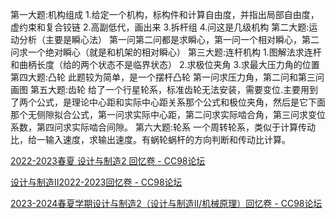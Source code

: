 第一大题:机构组成
1.给定一个机构，标构件和计算自由度，并指出局部自由度，虚约束和复合铰链
2.高副低代，画出来
3.拆杆组
4.问这是几级机构
第二大题:运动分析（主要是瞬心法）
第一问第二问都是求瞬心，第一问一个相对瞬心，第二问求一个绝对瞬心（就是和机架的相对瞬心）
第三大题:连杆机构
1.图解法求连杆和曲柄长度（给的两个状态不是临界状态）
2.求极位夹角
3.求最大压力角的位置
第四大题:凸轮
此题较为简单，是一个摆杆凸轮
第一问求压力角，第二问和第三问画图
第五大题:齿轮
给了一个行星轮系，标准齿轮无法安装，需要变位.主要用到了两个公式，是理论中心距和实际中心距关系那个公式和极位夹角，然后是它下面那个无侧隙拟合公式，第一问求实际中心距，第二问求实际啮合角，第三问求变位系数，第四问求实际啮合间隙。
第六大题:轮系
一个周转轮系，类似于计算传动比，给一输入速度，求输出速度。有蜗轮蜗杆的方向判断和传动比计算。

[2022-2023春夏 设计与制造2 回忆卷 - CC98论坛](https://www.cc98.org/topic/5644335)

[设计与制造Ⅱ2022-2023回忆卷 - CC98论坛](https://www.cc98.org/topic/5644320)

[2023-2024春夏学期设计与制造2（设计与制造Ⅱ/机械原理）回忆卷 - CC98论坛](https://www.cc98.org/topic/5917701)
